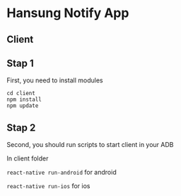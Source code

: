 # Hansung Notify App

## Client

## Stap 1

First, you need to install modules
```
cd client
npm install
npm update
```

## Stap 2

Second, you should run scripts to start client in your ADB

In client folder

```react-native run-android``` for android

```react-native run-ios``` for ios
